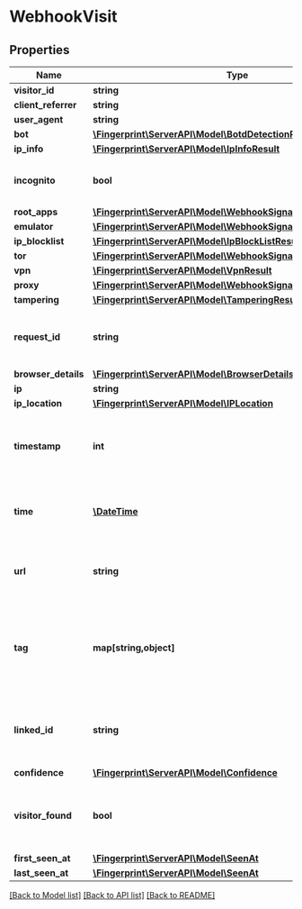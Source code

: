 # WebhookVisit

## Properties
Name | Type | Description | Notes
------------ | ------------- | ------------- | -------------
**visitor_id** | **string** |  | 
**client_referrer** | **string** |  | [optional] 
**user_agent** | **string** |  | [optional] 
**bot** | [**\Fingerprint\ServerAPI\Model\BotdDetectionResult**](BotdDetectionResult.md) |  | [optional] 
**ip_info** | [**\Fingerprint\ServerAPI\Model\IpInfoResult**](IpInfoResult.md) |  | [optional] 
**incognito** | **bool** | Flag if user used incognito session. | 
**root_apps** | [**\Fingerprint\ServerAPI\Model\WebhookSignalResponseRootApps**](WebhookSignalResponseRootApps.md) |  | [optional] 
**emulator** | [**\Fingerprint\ServerAPI\Model\WebhookSignalResponseEmulator**](WebhookSignalResponseEmulator.md) |  | [optional] 
**ip_blocklist** | [**\Fingerprint\ServerAPI\Model\IpBlockListResult**](IpBlockListResult.md) |  | [optional] 
**tor** | [**\Fingerprint\ServerAPI\Model\WebhookSignalResponseTor**](WebhookSignalResponseTor.md) |  | [optional] 
**vpn** | [**\Fingerprint\ServerAPI\Model\VpnResult**](VpnResult.md) |  | [optional] 
**proxy** | [**\Fingerprint\ServerAPI\Model\WebhookSignalResponseProxy**](WebhookSignalResponseProxy.md) |  | [optional] 
**tampering** | [**\Fingerprint\ServerAPI\Model\TamperingResult**](TamperingResult.md) |  | [optional] 
**request_id** | **string** | Unique identifier of the user&#x27;s identification request. | 
**browser_details** | [**\Fingerprint\ServerAPI\Model\BrowserDetails**](BrowserDetails.md) |  | 
**ip** | **string** |  | 
**ip_location** | [**\Fingerprint\ServerAPI\Model\IPLocation**](IPLocation.md) |  | 
**timestamp** | **int** | Timestamp of the event with millisecond precision in Unix time. | 
**time** | [**\DateTime**](\DateTime.md) | Time expressed according to ISO 8601 in UTC format. | 
**url** | **string** | Page URL from which identification request was sent. | 
**tag** | **map[string,object]** | A customer-provided value or an object that was sent with identification request. | [optional] 
**linked_id** | **string** | A customer-provided id that was sent with identification request. | [optional] 
**confidence** | [**\Fingerprint\ServerAPI\Model\Confidence**](Confidence.md) |  | 
**visitor_found** | **bool** | Attribute represents if a visitor had been identified before. | 
**first_seen_at** | [**\Fingerprint\ServerAPI\Model\SeenAt**](SeenAt.md) |  | 
**last_seen_at** | [**\Fingerprint\ServerAPI\Model\SeenAt**](SeenAt.md) |  | 

[[Back to Model list]](../../README.md#documentation-for-models) [[Back to API list]](../../README.md#documentation-for-api-endpoints) [[Back to README]](../../README.md)

